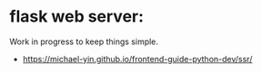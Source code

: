 # flask web server:
 Work in progress to keep things simple. 
 
 * https://michael-yin.github.io/frontend-guide-python-dev/ssr/


 